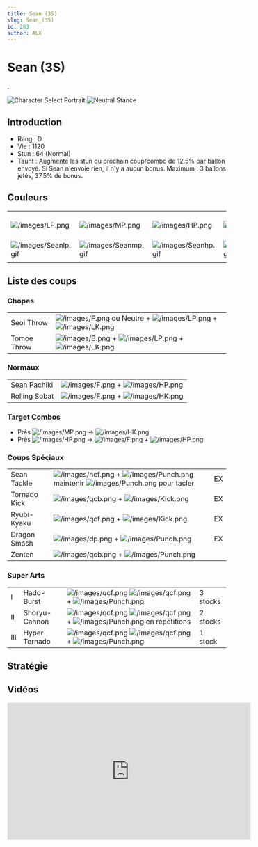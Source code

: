 ```yaml
---
title: Sean (3S)
slug: Sean_(3S)
id: 283
author: ALX
---
```


# Sean (3S)

.

![Character Select
Portrait](/images/Sean3sport.gif "Character Select Portrait") ![Neutral
Stance](/images/Sean3s-stance.gif "Neutral Stance")

## Introduction

- Rang : D
- Vie : 1120
- Stun : 64 (Normal)
- Taunt : Augmente les stun du prochain coup/combo de 12.5% par ballon
  envoyé. Si Sean n'envoie rien, il n'y a aucun bonus. Maximum : 3
  ballons jetés, 37.5% de bonus.

## Couleurs

|                                              |                                              |                                              |                                              |                                              |                                              |                                                                                                              |
|----------------------------------------------|----------------------------------------------|----------------------------------------------|----------------------------------------------|----------------------------------------------|----------------------------------------------|--------------------------------------------------------------------------------------------------------------|
| ![](/images/LP.png "/images/LP.png")         | ![](/images/MP.png "/images/MP.png")         | ![](/images/HP.png "/images/HP.png")         | ![](/images/LK.png "/images/LK.png")         | ![](/images/MK.png "/images/MK.png")         | ![](/images/HK.png "/images/HK.png")         | ![](/images/LP.png "/images/LP.png")![](/images/MK.png "/images/MK.png")![](/images/HP.png "/images/HP.png") |
| ![](/images/Seanlp.gif "/images/Seanlp.gif") | ![](/images/Seanmp.gif "/images/Seanmp.gif") | ![](/images/Seanhp.gif "/images/Seanhp.gif") | ![](/images/Seanlk.gif "/images/Seanlk.gif") | ![](/images/Seanmk.gif "/images/Seanmk.gif") | ![](/images/Seanhk.gif "/images/Seanhk.gif") | ![](/images/Seanlpmkhp.gif "/images/Seanlpmkhp.gif")                                                         |
|                                              |                                              |                                              |                                              |                                              |                                              |                                                                                                              |

## Liste des coups

### Chopes

|             |                                                                                                                            |
|-------------|----------------------------------------------------------------------------------------------------------------------------|
| Seoi Throw  | ![](/images/F.png "/images/F.png") ou Neutre + ![](/images/LP.png "/images/LP.png") + ![](/images/LK.png "/images/LK.png") |
| Tomoe Throw | ![](/images/B.png "/images/B.png") + ![](/images/LP.png "/images/LP.png") + ![](/images/LK.png "/images/LK.png")           |

### Normaux

|               |                                                                           |
|---------------|---------------------------------------------------------------------------|
| Sean Pachiki  | ![](/images/F.png "/images/F.png") + ![](/images/HP.png "/images/HP.png") |
| Rolling Sobat | ![](/images/F.png "/images/F.png") + ![](/images/HK.png "/images/HK.png") |

### Target Combos

- Près ![](/images/MP.png "/images/MP.png") -\>
  ![](/images/HK.png "/images/HK.png")
- Près ![](/images/HP.png "/images/HP.png") -\>
  ![](/images/F.png "/images/F.png") +
  ![](/images/HP.png "/images/HP.png")

### Coups Spéciaux

|              |                                                                                                                                                      |     |
|--------------|------------------------------------------------------------------------------------------------------------------------------------------------------|-----|
| Sean Tackle  | ![](/images/hcf.png "/images/hcf.png") + ![](/images/Punch.png "/images/Punch.png") maintenir ![](/images/Punch.png "/images/Punch.png") pour tacler | EX  |
| Tornado Kick | ![](/images/qcb.png "/images/qcb.png") + ![](/images/Kick.png "/images/Kick.png")                                                                    | EX  |
| Ryubi-Kyaku  | ![](/images/qcf.png "/images/qcf.png") + ![](/images/Kick.png "/images/Kick.png")                                                                    | EX  |
| Dragon Smash | ![](/images/dp.png "/images/dp.png") + ![](/images/Punch.png "/images/Punch.png")                                                                    | EX  |
| Zenten       | ![](/images/qcb.png "/images/qcb.png") + ![](/images/Punch.png "/images/Punch.png")                                                                  |     |

### Super Arts

|     |               |                                                                                                                                           |          |
|-----|---------------|-------------------------------------------------------------------------------------------------------------------------------------------|----------|
| I   | Hado-Burst    | ![](/images/qcf.png "/images/qcf.png") ![](/images/qcf.png "/images/qcf.png") + ![](/images/Punch.png "/images/Punch.png")                | 3 stocks |
| II  | Shoryu-Cannon | ![](/images/qcf.png "/images/qcf.png") ![](/images/qcf.png "/images/qcf.png") + ![](/images/Punch.png "/images/Punch.png") en répétitions | 2 stocks |
| III | Hyper Tornado | ![](/images/qcf.png "/images/qcf.png") ![](/images/qcf.png "/images/qcf.png") + ![](/images/Punch.png "/images/Punch.png")                | 1 stock  |

## Stratégie

## Vidéos

<iframe width='560' height='315' src='https://www.youtube.com/embed/2TdAXGwIcMQ' title='YouTube video player' frameborder='0' allow='accelerometer; autoplay; clipboard-write; encrypted-media; gyroscope; picture-in-picture' allowfullscreen></iframe>
